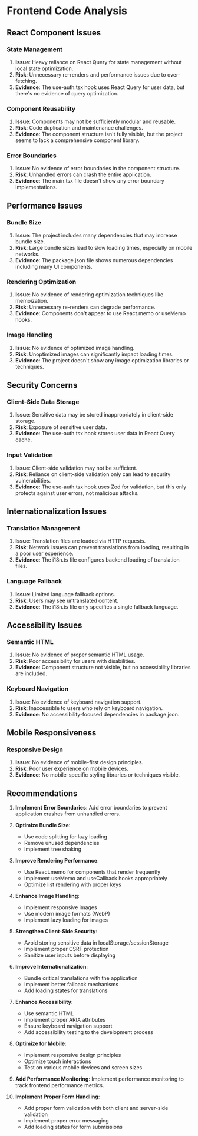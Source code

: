 # Frontend Code Analysis

## React Component Issues

### State Management
1. **Issue**: Heavy reliance on React Query for state management without local state optimization.
2. **Risk**: Unnecessary re-renders and performance issues due to over-fetching.
3. **Evidence**: The use-auth.tsx hook uses React Query for user data, but there's no evidence of query optimization.

### Component Reusability
1. **Issue**: Components may not be sufficiently modular and reusable.
2. **Risk**: Code duplication and maintenance challenges.
3. **Evidence**: The component structure isn't fully visible, but the project seems to lack a comprehensive component library.

### Error Boundaries
1. **Issue**: No evidence of error boundaries in the component structure.
2. **Risk**: Unhandled errors can crash the entire application.
3. **Evidence**: The main.tsx file doesn't show any error boundary implementations.

## Performance Issues

### Bundle Size
1. **Issue**: The project includes many dependencies that may increase bundle size.
2. **Risk**: Large bundle sizes lead to slow loading times, especially on mobile networks.
3. **Evidence**: The package.json file shows numerous dependencies including many UI components.

### Rendering Optimization
1. **Issue**: No evidence of rendering optimization techniques like memoization.
2. **Risk**: Unnecessary re-renders can degrade performance.
3. **Evidence**: Components don't appear to use React.memo or useMemo hooks.

### Image Handling
1. **Issue**: No evidence of optimized image handling.
2. **Risk**: Unoptimized images can significantly impact loading times.
3. **Evidence**: The project doesn't show any image optimization libraries or techniques.

## Security Concerns

### Client-Side Data Storage
1. **Issue**: Sensitive data may be stored inappropriately in client-side storage.
2. **Risk**: Exposure of sensitive user data.
3. **Evidence**: The use-auth.tsx hook stores user data in React Query cache.

### Input Validation
1. **Issue**: Client-side validation may not be sufficient.
2. **Risk**: Reliance on client-side validation only can lead to security vulnerabilities.
3. **Evidence**: The use-auth.tsx hook uses Zod for validation, but this only protects against user errors, not malicious attacks.

## Internationalization Issues

### Translation Management
1. **Issue**: Translation files are loaded via HTTP requests.
2. **Risk**: Network issues can prevent translations from loading, resulting in a poor user experience.
3. **Evidence**: The i18n.ts file configures backend loading of translation files.

### Language Fallback
1. **Issue**: Limited language fallback options.
2. **Risk**: Users may see untranslated content.
3. **Evidence**: The i18n.ts file only specifies a single fallback language.

## Accessibility Issues

### Semantic HTML
1. **Issue**: No evidence of proper semantic HTML usage.
2. **Risk**: Poor accessibility for users with disabilities.
3. **Evidence**: Component structure not visible, but no accessibility libraries are included.

### Keyboard Navigation
1. **Issue**: No evidence of keyboard navigation support.
2. **Risk**: Inaccessible to users who rely on keyboard navigation.
3. **Evidence**: No accessibility-focused dependencies in package.json.

## Mobile Responsiveness

### Responsive Design
1. **Issue**: No evidence of mobile-first design principles.
2. **Risk**: Poor user experience on mobile devices.
3. **Evidence**: No mobile-specific styling libraries or techniques visible.

## Recommendations

1. **Implement Error Boundaries**: Add error boundaries to prevent application crashes from unhandled errors.

2. **Optimize Bundle Size**: 
   - Use code splitting for lazy loading
   - Remove unused dependencies
   - Implement tree shaking

3. **Improve Rendering Performance**: 
   - Use React.memo for components that render frequently
   - Implement useMemo and useCallback hooks appropriately
   - Optimize list rendering with proper keys

4. **Enhance Image Handling**: 
   - Implement responsive images
   - Use modern image formats (WebP)
   - Implement lazy loading for images

5. **Strengthen Client-Side Security**: 
   - Avoid storing sensitive data in localStorage/sessionStorage
   - Implement proper CSRF protection
   - Sanitize user inputs before displaying

6. **Improve Internationalization**: 
   - Bundle critical translations with the application
   - Implement better fallback mechanisms
   - Add loading states for translations

7. **Enhance Accessibility**: 
   - Use semantic HTML
   - Implement proper ARIA attributes
   - Ensure keyboard navigation support
   - Add accessibility testing to the development process

8. **Optimize for Mobile**: 
   - Implement responsive design principles
   - Optimize touch interactions
   - Test on various mobile devices and screen sizes

9. **Add Performance Monitoring**: Implement performance monitoring to track frontend performance metrics.

10. **Implement Proper Form Handling**: 
    - Add proper form validation with both client and server-side validation
    - Implement proper error messaging
    - Add loading states for form submissions